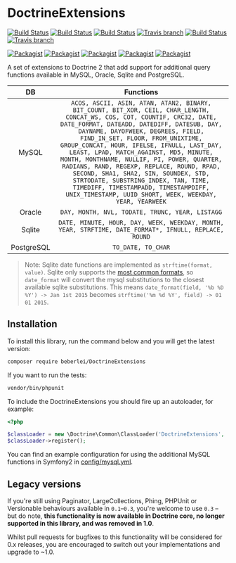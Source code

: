 DoctrineExtensions
==================

[![Build Status](https://img.shields.io/badge/branch-master-blue.svg)](https://github.com/beberlei/DoctrineExtensions/tree/master)
[![Build Status](https://travis-ci.org/beberlei/DoctrineExtensions.svg?branch=master)](https://travis-ci.org/beberlei/DoctrineExtensions)
[![Build Status](https://img.shields.io/badge/version-1.0-orange.svg)](https://github.com/beberlei/DoctrineExtensions/tree/1.0)
[![Travis branch](https://img.shields.io/travis/beberlei/DoctrineExtensions/1.0.svg)](https://travis-ci.org/beberlei/DoctrineExtensions)
[![Build Status](https://img.shields.io/badge/version-0.3-orange.svg)](https://github.com/beberlei/DoctrineExtensions/tree/0.3)
[![Travis branch](https://img.shields.io/travis/beberlei/DoctrineExtensions/0.3.svg)](https://travis-ci.org/beberlei/DoctrineExtensions)

[![Packagist](https://img.shields.io/packagist/v/beberlei/DoctrineExtensions.svg?label=stable)](https://packagist.org/packages/beberlei/DoctrineExtensions)
[![Packagist](https://img.shields.io/packagist/vpre/beberlei/DoctrineExtensions.svg?label=unstable)](https://packagist.org/packages/beberlei/DoctrineExtensions)
[![Packagist](https://img.shields.io/packagist/dd/beberlei/DoctrineExtensions.svg?label=⬇)](https://packagist.org/packages/beberlei/DoctrineExtensions)
[![Packagist](https://img.shields.io/packagist/dm/beberlei/DoctrineExtensions.svg?label=⬇)](https://packagist.org/packages/beberlei/DoctrineExtensions)
[![Packagist](https://img.shields.io/packagist/dt/beberlei/DoctrineExtensions.svg?label=⬇)](https://packagist.org/packages/beberlei/DoctrineExtensions)

A set of extensions to Doctrine 2 that add support for additional query
functions available in MySQL, Oracle, Sqlite and PostgreSQL.

| DB | Functions |
|:--:|:---------:|
| MySQL | `ACOS, ASCII, ASIN, ATAN, ATAN2, BINARY, BIT_COUNT, BIT_XOR, CEIL, CHAR_LENGTH, CONCAT_WS, COS, COT, COUNTIF, CRC32, DATE, DATE_FORMAT, DATEADD, DATEDIFF, DATESUB, DAY, DAYNAME, DAYOFWEEK, DEGREES, FIELD, FIND_IN_SET, FLOOR, FROM_UNIXTIME, GROUP_CONCAT, HOUR, IFELSE, IFNULL, LAST_DAY, LEAST, LPAD, MATCH_AGAINST, MD5, MINUTE, MONTH, MONTHNAME, NULLIF, PI, POWER, QUARTER, RADIANS, RAND, REGEXP, REPLACE, ROUND, RPAD, SECOND, SHA1, SHA2, SIN, SOUNDEX, STD, STRTODATE, SUBSTRING_INDEX, TAN, TIME, TIMEDIFF, TIMESTAMPADD, TIMESTAMPDIFF, UNIX_TIMESTAMP, UUID_SHORT, WEEK, WEEKDAY, YEAR, YEARWEEK` |
| Oracle | `DAY, MONTH, NVL, TODATE, TRUNC, YEAR, LISTAGG` |
| Sqlite | `DATE, MINUTE, HOUR, DAY, WEEK, WEEKDAY, MONTH, YEAR, STRFTIME, DATE_FORMAT*, IFNULL, REPLACE, ROUND` |
| PostgreSQL | `TO_DATE, TO_CHAR` |

> Note: Sqlite date functions are implemented as `strftime(format, value)`.
  Sqlite only supports the [most common formats](https://www.sqlite.org/lang_datefunc.html),
  so `date_format` will convert the mysql substitutions to the closest available sqlite substitutions.
  This means `date_format(field, '%b %D %Y') -> Jan 1st 2015` becomes `strftime('%m %d %Y', field) -> 01 01 2015`.

Installation
------------

To install this library, run the command below and you will get the latest
version:

```sh
composer require beberlei/DoctrineExtensions
```

If you want to run the tests:

```sh
vendor/bin/phpunit
```

To include the DoctrineExtensions you should fire up an autoloader, for example:

```php
<?php

$classLoader = new \Doctrine\Common\ClassLoader('DoctrineExtensions', '/path/to/extensions');
$classLoader->register();
```

You can find an example configuration for using the additional MySQL functions
in Symfony2 in [config/mysql.yml](config/mysql.yml).


Legacy versions
---------------

If you're still using Paginator, LargeCollections, Phing, PHPUnit or Versionable
behaviours available in `0.1`–`0.3`, you're welcome to use `0.3` – but do note,
**this functionality is now available in Doctrine core, no longer supported in
this library, and was removed in 1.0**.

Whilst pull requests for bugfixes to this functionality will be considered for
0.x releases, you are encouraged to switch out your implementations and upgrade
to ~1.0.
